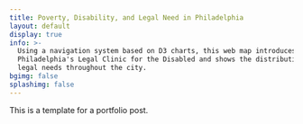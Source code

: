 ```yaml
---
title: Poverty, Disability, and Legal Need in Philadelphia
layout: default
display: true
info: >-
  Using a navigation system based on D3 charts, this web map introduces users to 
  Philadelphia's Legal Clinic for the Disabled and shows the distribution of 
  legal needs throughout the city.
bgimg: false
splashimg: false
---
```


This is a template for a portfolio post.
